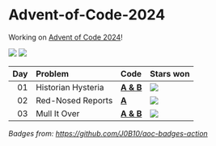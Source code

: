 # Advent-of-Code-2024

Working on [Advent of Code 2024](https://adventofcode.com/2024/)!

![](https://img.shields.io/badge/days%20completed-3-red) ![](https://img.shields.io/badge/stars%20⭐-5-yellow)

| Day | Problem            | Code                    | Stars won                                             |
|----:|:-------------------|:------------------------|:------------------------------------------------------|
|  01 | Historian Hysteria | [**A & B**](01/day1.sh) | ![](https://img.shields.io/badge/stars%20⭐-2-yellow) |
|  02 | Red-Nosed Reports  | [**A**](02/day2.sh)     | ![](https://img.shields.io/badge/stars%20⭐-1-yellow) |
|  03 | Mull It Over       | [**A & B**](03/day3.sh) | ![](https://img.shields.io/badge/stars%20⭐-2-yellow) |

*Badges from: https://github.com/J0B10/aoc-badges-action*
